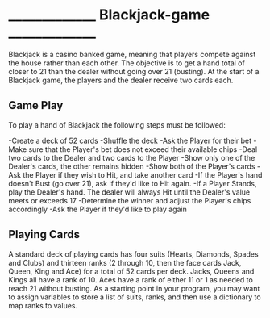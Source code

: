 # _____________ Blackjack-game _____________
Blackjack is a casino banked game, meaning that players compete against the house rather than each other. The objective is to get a hand total of closer to 21 than the dealer without going over 21 (busting). At the start of a Blackjack game, the players and the dealer receive two cards each.

## Game Play
To play a hand of Blackjack the following steps must be followed:

-Create a deck of 52 cards
-Shuffle the deck
-Ask the Player for their bet
-Make sure that the Player's bet does not exceed their available chips
-Deal two cards to the Dealer and two cards to the Player
-Show only one of the Dealer's cards, the other remains hidden
-Show both of the Player's cards
-Ask the Player if they wish to Hit, and take another card
-If the Player's hand doesn't Bust (go over 21), ask if they'd like to Hit again.
-If a Player Stands, play the Dealer's hand. The dealer will always Hit until the Dealer's value meets or exceeds 17
-Determine the winner and adjust the Player's chips accordingly
-Ask the Player if they'd like to play again

## Playing Cards
A standard deck of playing cards has four suits (Hearts, Diamonds, Spades and Clubs) and thirteen ranks (2 through 10, then the face cards Jack, Queen, King and Ace) for a total of 52 cards per deck. Jacks, Queens and Kings all have a rank of 10. Aces have a rank of either 11 or 1 as needed to reach 21 without busting. As a starting point in your program, you may want to assign variables to store a list of suits, ranks, and then use a dictionary to map ranks to values.
